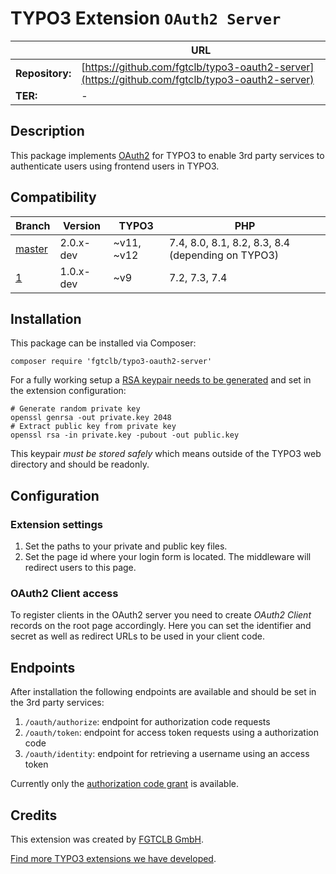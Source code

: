 # TYPO3 Extension `OAuth2 Server`

|                 | URL                                                                                            |
|-----------------|------------------------------------------------------------------------------------------------|
| **Repository:** | [https://github.com/fgtclb/typo3-oauth2-server](https://github.com/fgtclb/typo3-oauth2-server) |
| **TER:**        | -                                                                                              |

## Description

This package implements [OAuth2](https://oauth.net/2/) for TYPO3 to enable 3rd party services to authenticate users
using frontend users in TYPO3.

## Compatibility

| Branch                                                    | Version   | TYPO3      | PHP                                               |
|-----------------------------------------------------------|-----------|------------|---------------------------------------------------|
| [master](https://github.com/fgtclb/typo3-oauth2-server)   | 2.0.x-dev | ~v11, ~v12 | 7.4, 8.0, 8.1, 8.2, 8.3, 8.4 (depending on TYPO3) |
| [1](https://github.com/fgtclb/typo3-oauth2-server/tree/1) | 1.0.x-dev | ~v9        | 7.2, 7.3, 7.4                                     |

## Installation

This package can be installed via Composer:

```shell
composer require 'fgtclb/typo3-oauth2-server'
```

For a fully working setup a [RSA keypair needs to be generated](fgtclb/typo3-oauth2-server) and set
in the extension configuration:

```shell
# Generate random private key
openssl genrsa -out private.key 2048
# Extract public key from private key
openssl rsa -in private.key -pubout -out public.key
```

This keypair *must be stored safely* which means outside of the TYPO3 web directory and should be readonly.

## Configuration

### Extension settings

1. Set the paths to your private and public key files.
2. Set the page id where your login form is located. The middleware will redirect users to this page.

### OAuth2 Client access

To register clients in the OAuth2 server you need to create *OAuth2 Client* records on the root page accordingly.
Here you can set the identifier and secret as well as redirect URLs to be used in your client code.

## Endpoints

After installation the following endpoints are available and should be set in the 3rd party services:

1. `/oauth/authorize`: endpoint for authorization code requests
2. `/oauth/token`: endpoint for access token requests using a authorization code
3. `/oauth/identity`: endpoint for retrieving a username using an access token

Currently only the [authorization code grant](https://oauth2.thephpleague.com/authorization-server/auth-code-grant/) is available.

## Credits

This extension was created by [FGTCLB GmbH](https://www.fgtclb.com/).

[Find more TYPO3 extensions we have developed](https://github.com/fgtclb/).
